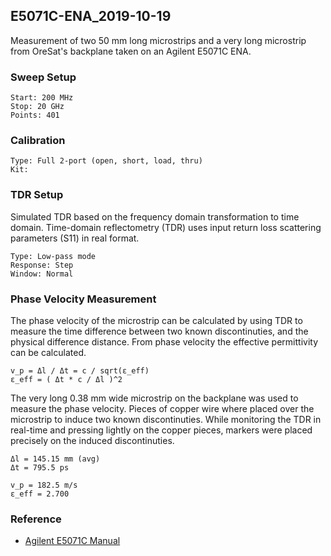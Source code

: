 ## E5071C-ENA_2019-10-19
Measurement of two 50 mm long microstrips and a very long microstrip from OreSat's backplane taken on an Agilent E5071C ENA.

### Sweep Setup

    Start: 200 MHz
    Stop: 20 GHz
    Points: 401

### Calibration

    Type: Full 2-port (open, short, load, thru)
    Kit:

### TDR Setup
Simulated TDR based on the frequency domain transformation to time domain.  Time-domain reflectometry (TDR) uses input return loss scattering parameters (S11) in real format.

    Type: Low-pass mode
    Response: Step
    Window: Normal

### Phase Velocity Measurement
The phase velocity of the microstrip can be calculated by using TDR to measure the time difference between two known discontinuties, and the physical difference distance.  From phase velocity the effective permittivity can be calculated.

    v_p = Δl / Δt = c / sqrt(ε_eff)
    ε_eff = ( Δt * c / Δl )^2

The very long 0.38 mm wide microstrip on the backplane was used to measure the phase velocity.  Pieces of copper wire where placed over the microstrip to induce two known discontinuties.  While monitoring the TDR in real-time and pressing lightly on the copper pieces, markers were placed precisely on the induced discontinuties.

    Δl = 145.15 mm (avg)
    Δt = 795.5 ps

    v_p = 182.5 m/s
    ε_eff = 2.700

### Reference
- [Agilent E5071C Manual](http://ena.support.keysight.com/e5071c/manuals/webhelp/eng/index.htm)
